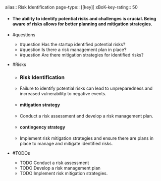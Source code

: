 alias:: Risk Identification
page-type:: [[key]]
xBoK-key-rating:: 50
- #### The ability to identify potential risks and challenges is crucial. Being aware of risks allows for better planning and mitigation strategies.
- #questions
  - #question Has the startup identified potential risks?
  - #question Is there a risk management plan in place?
  - #question Are there mitigation strategies for identified risks?
- #Risks

  - ### Risk Identification
  - Failure to identify potential risks can lead to unpreparedness and increased vulnerability to negative events.
  - #### mitigation strategy
  - Conduct a risk assessment and develop a risk management plan.
  - #### contingency strategy
  - Implement risk mitigation strategies and ensure there are plans in place to manage and mitigate identified risks.
- #TODOs
  - TODO Conduct a risk assessment
  - TODO  Develop a risk management plan
  - TODO  Implement risk mitigation strategies.


